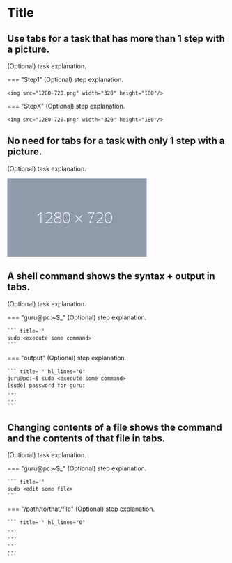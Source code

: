# Title

## Use tabs for a task that has more than 1 step with a picture.
(Optional) task explanation.

=== "Step1"
    (Optional) step explanation.
    
    <img src="1280-720.png" width="320" height="180"/>

=== "StepX"
    (Optional) step explanation.
    
    <img src="1280-720.png" width="320" height="180"/>

## No need for tabs for a task with only 1 step with a picture.

(Optional) task explanation.

<img src="1280-720.png" width="320" height="180"/>


## A shell command shows the syntax + output in tabs.
(Optional) task explanation.

=== "guru@pc:~$_"
    (Optional) step explanation.

    ``` title=''
    sudo <execute some command>
    ```

=== "output"
    (Optional) step explanation.

    ``` title='' hl_lines="0"
    guru@pc:~$ sudo <execute some command>
    [sudo] password for guru:     
    ...
    ...
    ```

## Changing contents of a file shows the command and the contents of that file in tabs.
(Optional) task explanation.

=== "guru@pc:~$_"
    (Optional) step explanation.

    ``` title=''
    sudo <edit some file>
    ```

=== "/path/to/that/file"
    (Optional) step explanation.

    ``` title='' hl_lines="0"
    ...
    ...
    ...
    ...
    ```

